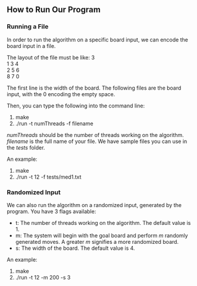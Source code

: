 ## How to Run Our Program

### Running a File

In order to run the algorithm on a specific board input, we can encode the board input in a file. 

The layout of the file must be like: 
3 <br />
1 3 4 <br />
2 5 6 <br />
8 7 0 <br />

The first line is the width of the board. The following files are the board input, with the 0 encoding the empty space. 

Then, you can type the following into the command line: 
1. make
2. ./run -t numThreads -f filename

_numThreads_ should be the number of threads working on the algorithm. _filename_ is the full name of your file. We have sample files you can use in the _tests_ folder. 

An example: 
1. make 
2. ./run -t 12 -f tests/med1.txt

### Randomized Input

We can also run the algorithm on a randomized input, generated by the program. You have 3 flags available: 

- t: The number of threads working on the algorithm. The default value is 1. 
- m: The system will begin with the goal board and perform _m_ randomly generated moves. A greater _m_ signifies a more randomized board. 
- s: The width of the board. The default value is 4. 

An example: 
1. make
2. ./run -t 12 -m 200 -s 3
